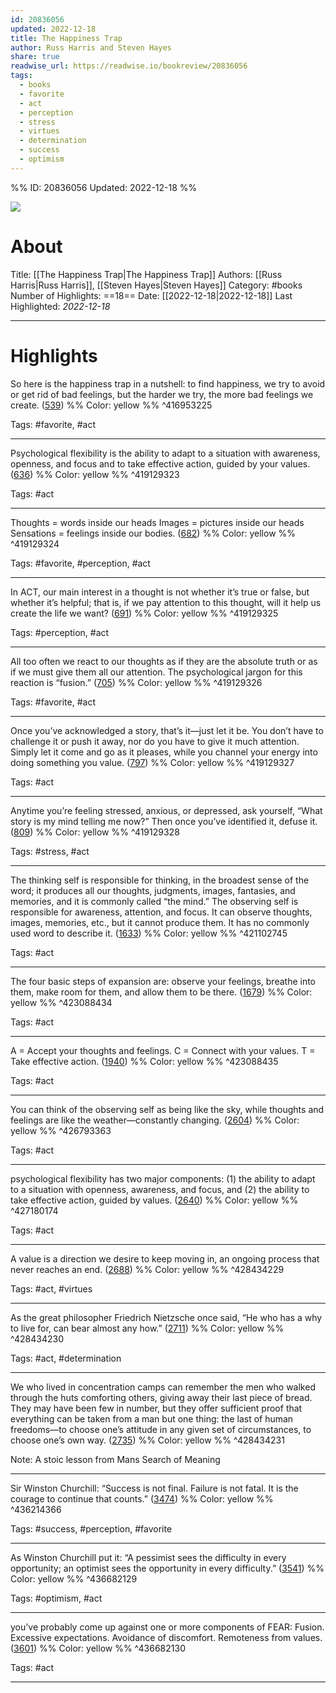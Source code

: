 ```yaml
---
id: 20836056
updated: 2022-12-18
title: The Happiness Trap
author: Russ Harris and Steven Hayes
share: true
readwise_url: https://readwise.io/bookreview/20836056
tags:
  - books
  - favorite
  - act
  - perception
  - stress
  - virtues
  - determination
  - success
  - optimism
---
```


%%
ID: 20836056
Updated: 2022-12-18
%%

![]( https://images-na.ssl-images-amazon.com/images/I/41BgFQraPtL._SL500_.jpg)

# About
Title: [[The Happiness Trap|The Happiness Trap]]
Authors: [[Russ Harris|Russ Harris]], [[Steven Hayes|Steven Hayes]]
Category: #books
Number of Highlights: ==18==
Date: [[2022-12-18|2022-12-18]]
Last Highlighted: *2022-12-18*

---

# Highlights

So here is the happiness trap in a nutshell: to find happiness, we try to avoid or get rid of bad feelings, but the harder we try, the more bad feelings we create. ([539](https://readwise.io/to_kindle?action=open&asin=B004XI12O8&location=539)) %% Color: yellow %% ^416953225

Tags: #favorite, #act

---
Psychological flexibility is the ability to adapt to a situation with awareness, openness, and focus and to take effective action, guided by your values. ([636](https://readwise.io/to_kindle?action=open&asin=B004XI12O8&location=636)) %% Color: yellow %% ^419129323

Tags: #act

---
Thoughts = words inside our heads Images = pictures inside our heads Sensations = feelings inside our bodies. ([682](https://readwise.io/to_kindle?action=open&asin=B004XI12O8&location=682)) %% Color: yellow %% ^419129324

Tags: #favorite, #perception, #act

---
In ACT, our main interest in a thought is not whether it’s true or false, but whether it’s helpful; that is, if we pay attention to this thought, will it help us create the life we want? ([691](https://readwise.io/to_kindle?action=open&asin=B004XI12O8&location=691)) %% Color: yellow %% ^419129325

Tags: #perception, #act

---
All too often we react to our thoughts as if they are the absolute truth or as if we must give them all our attention. The psychological jargon for this reaction is “fusion.” ([705](https://readwise.io/to_kindle?action=open&asin=B004XI12O8&location=705)) %% Color: yellow %% ^419129326

Tags: #favorite, #act

---
Once you’ve acknowledged a story, that’s it—just let it be. You don’t have to challenge it or push it away, nor do you have to give it much attention. Simply let it come and go as it pleases, while you channel your energy into doing something you value. ([797](https://readwise.io/to_kindle?action=open&asin=B004XI12O8&location=797)) %% Color: yellow %% ^419129327

Tags: #act

---
Anytime you’re feeling stressed, anxious, or depressed, ask yourself, “What story is my mind telling me now?” Then once you’ve identified it, defuse it. ([809](https://readwise.io/to_kindle?action=open&asin=B004XI12O8&location=809)) %% Color: yellow %% ^419129328

Tags: #stress, #act

---
The thinking self is responsible for thinking, in the broadest sense of the word; it produces all our thoughts, judgments, images, fantasies, and memories, and it is commonly called “the mind.” The observing self is responsible for awareness, attention, and focus. It can observe thoughts, images, memories, etc., but it cannot produce them. It has no commonly used word to describe it. ([1633](https://readwise.io/to_kindle?action=open&asin=B004XI12O8&location=1633)) %% Color: yellow %% ^421102745

Tags: #act

---
The four basic steps of expansion are: observe your feelings, breathe into them, make room for them, and allow them to be there. ([1679](https://readwise.io/to_kindle?action=open&asin=B004XI12O8&location=1679)) %% Color: yellow %% ^423088434

Tags: #act

---
A = Accept your thoughts and feelings. C = Connect with your values. T = Take effective action. ([1940](https://readwise.io/to_kindle?action=open&asin=B004XI12O8&location=1940)) %% Color: yellow %% ^423088435

Tags: #act

---
You can think of the observing self as being like the sky, while thoughts and feelings are like the weather—constantly changing. ([2604](https://readwise.io/to_kindle?action=open&asin=B004XI12O8&location=2604)) %% Color: yellow %% ^426793363

Tags: #act

---
psychological flexibility has two major components: (1) the ability to adapt to a situation with openness, awareness, and focus, and (2) the ability to take effective action, guided by values. ([2640](https://readwise.io/to_kindle?action=open&asin=B004XI12O8&location=2640)) %% Color: yellow %% ^427180174

Tags: #act

---
A value is a direction we desire to keep moving in, an ongoing process that never reaches an end. ([2688](https://readwise.io/to_kindle?action=open&asin=B004XI12O8&location=2688)) %% Color: yellow %% ^428434229

Tags: #act, #virtues

---
As the great philosopher Friedrich Nietzsche once said, “He who has a why to live for, can bear almost any how.” ([2711](https://readwise.io/to_kindle?action=open&asin=B004XI12O8&location=2711)) %% Color: yellow %% ^428434230

Tags: #act, #determination

---
We who lived in concentration camps can remember the men who walked through the huts comforting others, giving away their last piece of bread. They may have been few in number, but they offer sufficient proof that everything can be taken from a man but one thing: the last of human freedoms—to choose one’s attitude in any given set of circumstances, to choose one’s own way. ([2735](https://readwise.io/to_kindle?action=open&asin=B004XI12O8&location=2735)) %% Color: yellow %% ^428434231

Note: A stoic lesson from Mans Search of Meaning

---
Sir Winston Churchill: “Success is not final. Failure is not fatal. It is the courage to continue that counts.” ([3474](https://readwise.io/to_kindle?action=open&asin=B004XI12O8&location=3474)) %% Color: yellow %% ^436214366

Tags: #success, #perception, #favorite

---
As Winston Churchill put it: “A pessimist sees the difficulty in every opportunity; an optimist sees the opportunity in every difficulty.” ([3541](https://readwise.io/to_kindle?action=open&asin=B004XI12O8&location=3541)) %% Color: yellow %% ^436682129

Tags: #optimism, #act

---
you’ve probably come up against one or more components of FEAR: Fusion. Excessive expectations. Avoidance of discomfort. Remoteness from values. ([3601](https://readwise.io/to_kindle?action=open&asin=B004XI12O8&location=3601)) %% Color: yellow %% ^436682130

Tags: #act

---